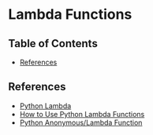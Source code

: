 # Lambda Functions

## Table of Contents

<!-- START doctoc generated TOC please keep comment here to allow auto update -->
<!-- DON'T EDIT THIS SECTION, INSTEAD RE-RUN doctoc TO UPDATE -->

- [References](#references)

<!-- END doctoc generated TOC please keep comment here to allow auto update -->

## References

- [Python Lambda](https://www.w3schools.com/python/python_lambda.asp)
- [How to Use Python Lambda Functions](https://realpython.com/python-lambda)
- [Python Anonymous/Lambda Function](https://www.programiz.com/python-programming/anonymous-function)
